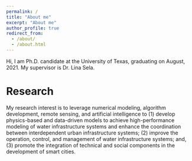 ```yaml
---
permalink: /
title: "About me"
excerpt: "About me"
author_profile: true
redirect_from: 
  - /about/
  - /about.html
---
```


Hi, I am Ph.D. candidate at the University of Texas, graduating on August, 2021. My supervisor is Dr. Lina Sela.

Research
========

My research interest is to leverage numerical modeling, algorithm development, remote sensing,
and artificial intelligence to
(1) develop physics-based and data-driven models to achieve high-performance modeling of
water infrastructure systems and enhance the coordination between
interdependent urban infrastructure systems;
(2) improve the operation, control, and management of water infrastructure systems; and,
(3) promote the integration of technical and social components in the development of smart cities.



